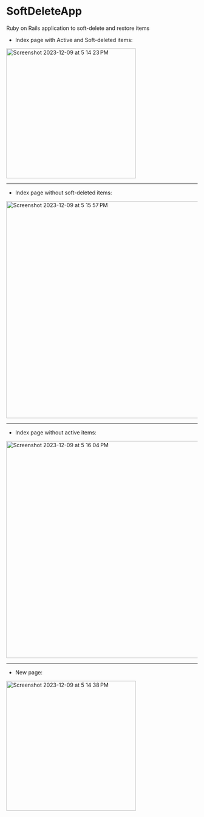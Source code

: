# SoftDeleteApp

Ruby on Rails application to soft-delete and restore items

* Index page with Active and Soft-deleted items:
<img width="341" alt="Screenshot 2023-12-09 at 5 14 23 PM" src="https://github.com/tskulkarni25/SoftDeleteApp/assets/16187077/68348a71-306b-4162-9ea8-81d416817ef3">

_______________________________________________________

* Index page without soft-deleted items:
<img width="570" alt="Screenshot 2023-12-09 at 5 15 57 PM" src="https://github.com/tskulkarni25/SoftDeleteApp/assets/16187077/ee88942f-ce8a-4a41-aaaf-de2a53a815c5">

_______________________________________________________

* Index page without active items:
<img width="570" alt="Screenshot 2023-12-09 at 5 16 04 PM" src="https://github.com/tskulkarni25/SoftDeleteApp/assets/16187077/31c3a072-09b2-4161-9019-035f130f8183">

_______________________________________________________

* New page:
<img width="341" alt="Screenshot 2023-12-09 at 5 14 38 PM" src="https://github.com/tskulkarni25/SoftDeleteApp/assets/16187077/363493db-b6d5-4242-b075-ea898f62d3b9">

